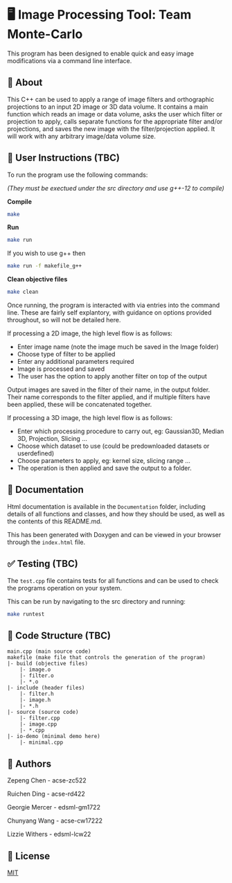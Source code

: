 # 🖥️ Image Processing Tool: Team Monte-Carlo

This program has been designed to enable quick and easy image modifications via a command line interface.

## 🔎 About

This C++ can be used to apply a range of image filters and orthographic projections to an input 2D image or 3D data volume.
It contains a main function which reads an image or data volume, asks the user which filter or projection to apply, calls separate functions for the appropriate filter and/or projections, and saves the new image with the filter/projection applied. It will work with any arbitrary image/data volume size.


## 🧪 User Instructions (TBC)

To run the program use the following commands:

*(They must be exectued under the src directory and use g++-12 to compile)*

**Compile**
```bash
make
```

**Run**
```bash
make run
```
If you wish to use  g++ then
```bash
make run -f makefile_g++
```

**Clean objective files**
```bash
make clean
```

Once running, the program is interacted with via entries into the command line. These are fairly self explantory, with guidance on options provided throughout, so will not be detailed here.

If processing a 2D image, the high level flow is as follows:
* Enter image name (note the image much be saved in the Image folder)
* Choose type of filter to be applied
* Enter any additional parameters required
* Image is processed and saved
* The user has the option to apply another filter on top of the output

Output images are saved in the filter of their name, in the output folder. Their name corresponds to the filter applied, and if multiple filters have been applied, these will be concatenated together.

If processing a 3D image, the high level flow is as follows:
* Enter which processing procedure to carry out, eg: Gaussian3D, Median 3D, Projection, Slicing ...
* Choose which dataset to use (could be predownloaded datasets or userdefined)
* Choose parameters to apply, eg: kernel size, slicing range ...
* The operation is then applied and save the output to a folder.


## 📖 Documentation

Html documentation is available in the `Documentation` folder, including details of all functions and classes, and how they should be used, as well as the contents of this README.md.

This has been generated with Doxygen and can be viewed in your browser through the `index.html` file.


## ✅ Testing (TBC)

The `test.cpp` file contains tests for all functions and can be used to check the programs operation on your system. 

This can be run by navigating to the src directory and running:

```bash
make runtest
```


## 📁 Code Structure (TBC)

```
main.cpp (main source code)
makefile (make file that controls the generation of the program)
|- build (objective files)
    |- image.o
    |- filter.o
    |- *.o
|- include (header files)
    |- filter.h
    |- image.h
    |- *.h
|- source (source code)
    |- filter.cpp
    |- image.cpp
    |- *.cpp
|- io-demo (minimal demo here)
    |- minimal.cpp
```

## 👤 Authors

Zepeng Chen	- acse-zc522

Ruichen Ding - acse-rd422

Georgie Mercer - edsml-gm1722

Chunyang Wang - acse-cw17222

Lizzie Withers - edsml-lcw22


## 📃 License

[MIT](https://choosealicense.com/licenses/mit/)